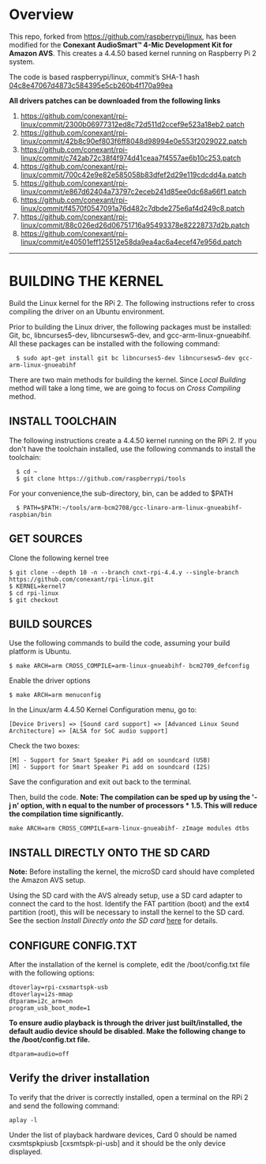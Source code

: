 
# Overview
This repo, forked from https://github.com/raspberrypi/linux, has been modified for the **Conexant AudioSmart™ 4-Mic Development Kit for Amazon AVS**. This creates a 4.4.50 based kernel running on Raspberry Pi 2 system. 

The code is based raspberrypi/linux, commit’s SHA-1 hash
[04c8e47067d4873c584395e5cb260b4f170a99ea](https://github.com/raspberrypi/linux/commit/04c8e47067d4873c584395e5cb260b4f170a99ea)

**All drivers patches can be downloaded from the following links**

1. https://github.com/conexant/rpi-linux/commit/2300b06977312ed8c72d511d2ccef9e523a18eb2.patch
2. https://github.com/conexant/rpi-linux/commit/42b8c90ef803f6ff8048d98994e0e553f2029022.patch
3. https://github.com/conexant/rpi-linux/commit/c742ab72c38f4f974d41ceaa7f4557ae6b10c253.patch
4. https://github.com/conexant/rpi-linux/commit/700c42e9e82e585058b83dfef2d29e119cdcdd4a.patch
5. https://github.com/conexant/rpi-linux/commit/e867d62404a73797c2eceb241d85ee0dc68a66f1.patch
6. https://github.com/conexant/rpi-linux/commit/f4570f0547091a76d482c7dbde275e6af4d249c8.patch
7. https://github.com/conexant/rpi-linux/commit/88c026ed26d06751716a95493378e82228737d2b.patch
8. https://github.com/conexant/rpi-linux/commit/e40501eff125512e58da9ea4ac6a4ecef47e956d.patch

---

# BUILDING THE KERNEL

Build the Linux kernel for the RPi 2. The following instructions refer to cross compiling the driver on an Ubuntu environment.

Prior to building the Linux driver, the following packages must be installed: Git, bc, libncurses5-dev, libncursesw5-dev, and gcc-arm-linux-gnueabihf. All these packages can be installed with the following command:
```  
  $ sudo apt-get install git bc libncurses5-dev libncursesw5-dev gcc-arm-linux-gnueabihf
```
There are two main methods for building the kernel. Since *Local Building* method will take a long time, we are going to focus on *Cross Compiling* method. 

## INSTALL TOOLCHAIN

The following instructions create a 4.4.50 kernel running on the RPi 2. If you don't have the toolchain installed, use the following commands to install the toolchain:
```
  $ cd ~
  $ git clone https://github.com/raspberrypi/tools
```
For your convenience,the sub-directory, bin, can be added to $PATH 
```
  $ PATH=$PATH:~/tools/arm-bcm2708/gcc-linaro-arm-linux-gnueabihf-raspbian/bin
```
## GET SOURCES

Clone the following kernel tree
```
$ git clone --depth 10 -n --branch cnxt-rpi-4.4.y --single-branch https://github.com/conexant/rpi-linux.git
$ KERNEL=kernel7
$ cd rpi-linux
$ git checkout
```
## BUILD SOURCES

Use the following commands to build the code, assuming your build platform is Ubuntu.
```
$ make ARCH=arm CROSS_COMPILE=arm-linux-gnueabihf- bcm2709_defconfig
```
Enable the driver options
```
$ make ARCH=arm menuconfig 
```
In the Linux/arm 4.4.50 Kernel Configuration menu, go to:
```
[Device Drivers] => [Sound card support] => [Advanced Linux Sound Architecture] => [ALSA for SoC audio support]
```
Check the two boxes:
```
[M] - Support for Smart Speaker Pi add on soundcard (USB)
[M] - Support for Smart Speaker Pi add on soundcard (I2S)
```
Save the configuration and exit out back to the terminal. 

Then, build the code. 
**Note: The compilation can be sped up by using the '-j n' option, with n equal to the number of processors * 1.5. This will reduce the compilation time significantly.**

```
make ARCH=arm CROSS_COMPILE=arm-linux-gnueabihf- zImage modules dtbs
```

## INSTALL DIRECTLY ONTO THE SD CARD
**Note:** Before installing the kernel, the microSD card should have completed the Amazon AVS setup.

Using the SD card with the AVS already setup, use a SD card adapter to connect the card to the host. Identify the FAT partition (boot) and the ext4 partition (root), this will be necessary to install the kernel to the SD card. See the section *Install Directly onto the SD card* [here](https://www.raspberrypi.org/documentation/linux/kernel/building.md) for details.

## CONFIGURE CONFIG.TXT 
After the installation of the kernel is complete, edit the /boot/config.txt file with the following options:
```
dtoverlay=rpi-cxsmartspk-usb
dtoverlay=i2s-mmap
dtparam=i2c_arm=on
program_usb_boot_mode=1
```
**To ensure audio playback is through the driver just built/installed, the default audio device should be disabled. Make the following change to the /boot/config.txt file.**
```
dtparam=audio=off
```
## Verify the driver installation 
To verify that the driver is correctly installed, open a terminal on the RPi 2 and send the following command:
```
aplay -l
```
Under the list of playback hardware devices, Card 0 should be named cxsmtspkpiusb [cxsmtspk-pi-usb] and it should be the only device displayed.
